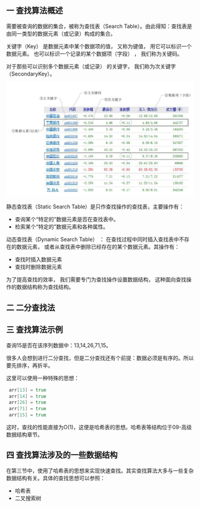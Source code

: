 ## 一 查找算法概述

需要被查询的数据的集合，被称为查找表（Search Table）。由此得知：查找表是由同一类型的数据元素（或记录）构成的集合。   

关键字（Key） 是数据元素中某个数据项的值， 又称为键值， 用它可以标识一个数据元素。 也可以标识一个记录的某个数据项（字段） ， 我们称为关键码。  

对于那些可以识别多个数据元素（或记录） 的关键字， 我们称为次关键字（SecondaryKey）。  

![](../images/algorithm/search-00.png)  

静态查找表（Static Search Table）是只作查找操作的查找表，主要操作有：
- 查询某个“特定的”数据元素是否在查找表中。
- 检索某个“特定的”数据元素和各种属性。

动态查找表（Dynamic Search Table） ： 在查找过程中同时插入查找表中不存在的数据元素， 或者从查找表中删除已经存在的某个数据元素。其操作有：
- 查找时插入数据元素
- 查找时删除数据元素

为了提高查找的效率， 我们需要专门为查找操作设置数据结构， 这种面向查找操作的数据结构称为查找结构。  

## 二 二分查找法

## 三 查找算法示例

查询15是否在该序列数据中：13,14,26,71,15。  

很多人会想到进行二分查找，但是二分查找还有个前提：数据必须是有序的。所以要先排序，再折半。  

这里可以使用一种特殊的思想：
```go
 arr[13] = true
 arr[14] = true
 arr[26] = true
 arr[71] = true
 arr[15] = true
```

这时，查找的性能直接为O(1)，这便是哈希表的思想。哈希表等结构位于09-高级数据结构章节。

## 四 查找算法涉及的一些数据结构

在第三节中，使用了哈希表的思想来实现快速查找。其实查找算法大多与一些复杂数据结构有关。具体的查找思想可以参照：
- 哈希表
- 二叉搜索树
